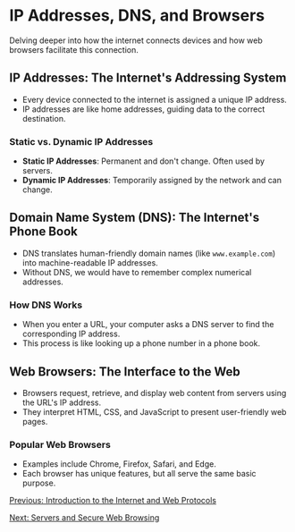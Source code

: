 # IP Addresses, DNS, and Browsers

Delving deeper into how the internet connects devices and how web browsers facilitate this connection.

## IP Addresses: The Internet's Addressing System
- Every device connected to the internet is assigned a unique IP address.
- IP addresses are like home addresses, guiding data to the correct destination.

### Static vs. Dynamic IP Addresses
- **Static IP Addresses**: Permanent and don't change. Often used by servers.
- **Dynamic IP Addresses**: Temporarily assigned by the network and can change.

## Domain Name System (DNS): The Internet's Phone Book
- DNS translates human-friendly domain names (like `www.example.com`) into machine-readable IP addresses.
- Without DNS, we would have to remember complex numerical addresses.

### How DNS Works
- When you enter a URL, your computer asks a DNS server to find the corresponding IP address.
- This process is like looking up a phone number in a phone book.

## Web Browsers: The Interface to the Web
- Browsers request, retrieve, and display web content from servers using the URL's IP address.
- They interpret HTML, CSS, and JavaScript to present user-friendly web pages.

### Popular Web Browsers
- Examples include Chrome, Firefox, Safari, and Edge.
- Each browser has unique features, but all serve the same basic purpose.

[Previous: Introduction to the Internet and Web Protocols](Webintro.md)

[Next: Servers and Secure Web Browsing](Servers&Browsing.md)
